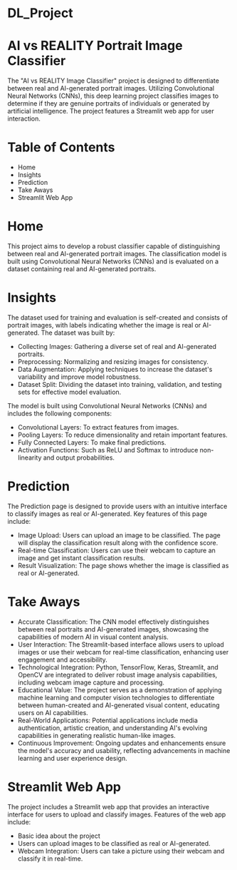 # DL_Project

# AI vs REALITY Portrait Image Classifier
The "AI vs REALITY Image Classifier" project is designed to differentiate between real and AI-generated portrait images. Utilizing Convolutional Neural Networks (CNNs), this deep learning project classifies images to determine if they are genuine portraits of individuals or generated by artificial intelligence. The project features a Streamlit web app for user interaction.

# Table of Contents
- Home
- Insights
- Prediction
- Take Aways
- Streamlit Web App

# Home
This project aims to develop a robust classifier capable of distinguishing between real and AI-generated portrait images. The classification model is built using Convolutional Neural Networks (CNNs) and is evaluated on a dataset containing real and AI-generated portraits.
# Insights
The dataset used for training and evaluation is self-created and consists of portrait images, with labels indicating whether the image is real or AI-generated. The dataset was built by:

- Collecting Images: Gathering a diverse set of real and AI-generated portraits.
- Preprocessing: Normalizing and resizing images for consistency.
- Data Augmentation: Applying techniques to increase the dataset's variability and improve model robustness.
- Dataset Split: Dividing the dataset into training, validation, and testing sets for effective model evaluation.

The model is built using Convolutional Neural Networks (CNNs) and includes the following components:

- Convolutional Layers: To extract features from images.
- Pooling Layers: To reduce dimensionality and retain important features.
- Fully Connected Layers: To make final predictions.
- Activation Functions: Such as ReLU and Softmax to introduce non-linearity and output probabilities.

# Prediction
The Prediction page is designed to provide users with an intuitive interface to classify images as real or AI-generated. Key features of this page include:

- Image Upload: Users can upload an image to be classified. The page will display the classification result along with the confidence score.
- Real-time Classification: Users can use their webcam to capture an image and get instant classification results.
- Result Visualization: The page shows whether the image is classified as real or AI-generated.

# Take Aways
- Accurate Classification: The CNN model effectively distinguishes between real portraits and AI-generated images, showcasing the capabilities of modern AI in visual content analysis.
- User Interaction: The Streamlit-based interface allows users to upload images or use their webcam for real-time classification, enhancing user engagement and accessibility.
- Technological Integration: Python, TensorFlow, Keras, Streamlit, and OpenCV are integrated to deliver robust image analysis capabilities, including webcam image capture and processing.
- Educational Value: The project serves as a demonstration of applying machine learning and computer vision technologies to differentiate between human-created and AI-generated visual content, educating users on AI capabilities.
- Real-World Applications: Potential applications include media authentication, artistic creation, and understanding AI's evolving capabilities in generating realistic human-like images.
- Continuous Improvement: Ongoing updates and enhancements ensure the model's accuracy and usability, reflecting advancements in machine learning and user experience design.

# Streamlit Web App
The project includes a Streamlit web app that provides an interactive interface for users to upload and classify images. Features of the web app include:

- Basic idea about the project
- Users can upload images to be classified as real or AI-generated.
- Webcam Integration: Users can take a picture using their webcam and classify it in real-time.

